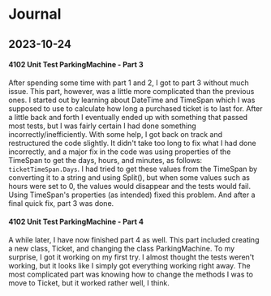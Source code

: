 Journal
===========

2023-10-24
-----------------------------------------------------

#### 4102 Unit Test ParkingMachine - Part 3
After spending some time with part 1 and 2, I got to part 3 without much issue. This part, however, was a little more complicated 
than the previous ones. I started out by learning about DateTime and TimeSpan which I was supposed to use to calculate how long a 
purchased ticket is to last for. After a little back and forth I eventually ended up with something that passed most tests, but I was
fairly certain I had done something incorrectly/inefficiently. With some help, I got back on track and restructured the code slightly.
It didn't take too long to fix what I had done incorrectly, and a major fix in the code was using properties of the TimeSpan to get
the days, hours, and minutes, as follows: `ticketTimeSpan.Days`. I had tried to get these values from the TimeSpan by converting it
to a string and using Split(), but when some values such as hours were set to 0, the values would disappear and the tests would fail.
Using TimeSpan's properties (as intended) fixed this problem. And after a final quick fix, part 3 was done.

#### 4102 Unit Test ParkingMachine - Part 4
A while later, I have now finished part 4 as well. This part included creating a new class, Ticket, and changing the class 
ParkingMachine. To my surprise, I got it working on my first try. I almost thought the tests weren't working, but it looks like
I simply got everything working right away. The most complicated part was knowing how to change the methods I was to move
to Ticket, but it worked rather well, I think.